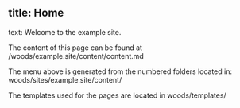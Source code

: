 title: Home
----
text: Welcome to the example site.

The content of this page can be found at /woods/example.site/content/content.md

The menu above is generated from the numbered folders located in: woods/sites/example.site/content/

The templates used for the pages are located in woods/templates/